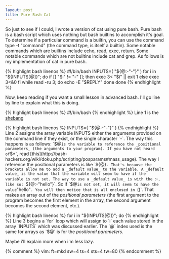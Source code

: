 ```yaml
---
layout: post
title: Pure Bash Cat
---
```


So just to see if I could, I wrote a version of cat using pure bash. Pure bash
is a bash script which uses nothing but bash builtins to accomplish it's goal.
To determine if a particular command is a builtin, you can use the command type
-t "command" (the command type, is itself a builtin). Some notable commands
which are builtins include echo, read, exec, return. Some notable commands which
are not builtins include cat and grep. As follows is my implementation of cat in
pure bash.

{% highlight bash linenos %}
#!/bin/bash
INPUTS=( "${@:-"-"}" )
for i in "${INPUTS[@]}"; do
	if [[ "$i" != "-" ]]; then
		exec 3< "$i" || exit 1
	else
		exec 3<&0
	fi
	while read -ru 3; do
		echo -E "$REPLY"
	done
done
{% endhighlight %}

Now, keep reading if you want a small lesson in advanced bash.  I'll go line by
line to explain what this is doing.

{% highlight bash linenos %}
#!/bin/bash
{% endhighlight %}
Line 1 is the [shebang](http://en.wikipedia.org/wiki/Shebang_%28Unix%29)

{% highlight bash linenos %}
INPUTS=( "${@:-"-"}" )
{% endhighlight %}
Line 2 assigns the array variable INPUTS either the arguments provided on the
command line if they exist, or the single character `-`. The way this happens is
as follows: `$@` is the variable to reference the _positional parameters_ (the
arguments to your program). If you have not heard of `$*`, read
[this](http://bash-hackers.org/wiki/doku.php/scripting/posparams#mass_usage).
The way I reference the positional parameters is like `${@}`. That's because the
brackets allow me to add a _default value_ to the variable. A _default value_ is
the value that the variable will seem to have if the variable is not set. The
way to use a _default value_ is with the `:-`, like so: `${@:-"hello"}`. So if
`$@` is not set, it will seem to have the value `"hello"`. You will then notice
that is all enclosed in `()`. That makes an array out of the _positional
parameters_ (the first argument to the program becomes the first element in the
array, the second argument becomes the second element, etc.).

{% highlight bash linenos %}
for i in "${INPUTS[@]}"; do
{% endhighlight %}
Line 3 begins a `for` loop which will assign to `i` each value stored in the
array `INPUTS` which was discussed earlier. The `@` index used is the same for
arrays as `$@` is for the _positional parameters_.

Maybe i'll explain more when i'm less lazy.

{% comment %}
vim: ft=mkd sw=4 ts=4 sts=4 tw=80
{% endcomment %}
